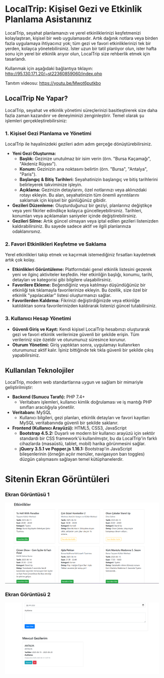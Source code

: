 # LocalTrip: Kişisel Gezi ve Etkinlik Planlama Asistanınız

LocalTrip, seyahat planlamanızı ve yerel etkinliklerinizi keşfetmenizi kolaylaştıran, kişisel bir web uygulamasıdır. Artık dağınık notlara veya birden fazla uygulamaya ihtiyacınız yok; tüm gezi ve favori etkinliklerinizi tek bir yerden, kolayca yönetebilirsiniz. İster uzun bir tatil planlıyor olun, ister hafta sonu için yerel bir etkinlik arıyor olun, LocalTrip size rehberlik etmek için tasarlandı.

Kullanmak için aşağıdaki bağlantıya tıklayın:
http://95.130.171.20/~st22360859060/index.php

Tanıtım videosu: https://youtu.be/Mwot6putkbo

## LocalTrip Ne Yapar?

LocalTrip, seyahat ve etkinlik yönetimi süreçlerinizi basitleştirerek size daha fazla zaman kazandırır ve deneyiminizi zenginleştirir. Temel olarak şu işlemleri gerçekleştirebilirsiniz:

### 1. Kişisel Gezi Planlama ve Yönetimi

LocalTrip ile hayalinizdeki gezileri adım adım gerçeğe dönüştürebilirsiniz.

* **Yeni Gezi Oluşturma:**
    * **Başlık:** Gezinize unutulmaz bir isim verin (örn. "Bursa Kaçamağı", "Akdeniz Rüyası").
    * **Konum:** Gezinizin ana noktasını belirtin (örn. "Bursa", "Antalya", "Paris").
    * **Başlangıç & Bitiş Tarihleri:** Seyahatinizin başlangıç ve bitiş tarihlerini belirleyerek takviminize işleyin.
    * **Açıklama:** Gezinizin detaylarını, özel notlarınızı veya aklınızdaki rotayı ekleyin. Bu alan, seyahatinizin tüm önemli ayrıntılarını saklamak için kişisel bir günlüğünüz gibidir.
* **Gezileri Düzenleme:** Oluşturduğunuz bir geziyi, planlarınız değiştikçe veya yeni fikirler edindikçe kolayca güncelleyebilirsiniz. Tarihleri, konumları veya açıklamaları saniyeler içinde değiştirebilirsiniz.
* **Gezileri Silme:** Artık güncel olmayan veya iptal edilen gezileri listenizden kaldırabilirsiniz. Bu sayede sadece aktif ve ilgili planlarınıza odaklanırsınız.

### 2. Favori Etkinlikleri Keşfetme ve Saklama

Yerel etkinlikleri takip etmek ve kaçırmak istemediğiniz fırsatları kaydetmek artık çok kolay.

* **Etkinlikleri Görüntüleme:** Platformdaki genel etkinlik listesini gezerek yeni ve ilginç aktiviteler keşfedin. Her etkinliğin başlığı, konumu, tarihi, detayları ve kategorisi gibi bilgilere ulaşabilirsiniz.
* **Favorilere Ekleme:** Beğendiğiniz veya katılmayı düşündüğünüz bir etkinliği tek tıklamayla favorilerinize ekleyin. Bu özellik, size özel bir etkinlik "yapılacaklar" listesi oluşturmanızı sağlar.
* **Favorilerden Kaldırma:** Fikrinizi değiştirdiğinizde veya etkinliğe katıldıktan sonra favorilerinizden kaldırarak listenizi güncel tutabilirsiniz.

### 3. Kullanıcı Hesap Yönetimi

* **Güvenli Giriş ve Kayıt:** Kendi kişisel LocalTrip hesabınızı oluşturarak gezi ve favori etkinlik verilerinize güvenli bir şekilde erişin. Tüm verileriniz size özeldir ve oturumunuz süresince korunur.
* **Oturum Yönetimi:** Giriş yaptıktan sonra, uygulamayı kullanırken oturumunuz aktif kalır. İşiniz bittiğinde tek tıkla güvenli bir şekilde çıkış yapabilirsiniz.

## Kullanılan Teknolojiler

LocalTrip, modern web standartlarına uygun ve sağlam bir mimariyle geliştirilmiştir:

* **Backend (Sunucu Tarafı):** PHP 7.4+
    * Veritabanı işlemleri, kullanıcı kimlik doğrulaması ve iş mantığı PHP sınıfları aracılığıyla yönetilir.
* **Veritabanı:** MySQL
    * Kullanıcı bilgileri, gezi planları, etkinlik detayları ve favori kayıtları MySQL veritabanında güvenli bir şekilde saklanır.
* **Frontend (Kullanıcı Arayüzü):** HTML5, CSS3, JavaScript
    * **Bootstrap 4.5.2:** Duyarlı ve modern bir kullanıcı arayüzü için sektör standardı bir CSS framework'ü kullanılmıştır, bu da LocalTrip'in farklı cihazlarda (masaüstü, tablet, mobil) harika görünmesini sağlar.
    * **jQuery 3.5.1 ve Popper.js 1.16.1:** Bootstrap'in JavaScript bileşenlerinin (örneğin açılır menüler, navigasyon barı toggles) düzgün çalışmasını sağlayan temel kütüphanelerdir.

 # Sitenin Ekran Görüntüleri
### Ekran Görüntüsü 1

![Uygulamanın Ana Sayfası](fotograf1.png)

### Ekran Görüntüsü 2

![Gezilerim Sayfası](fotograf2.png)

